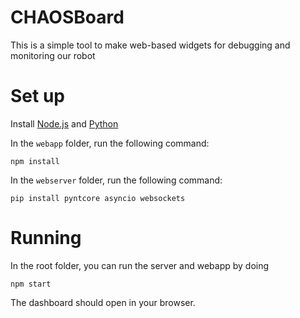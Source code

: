 # CHAOSBoard

This is a simple tool to make web-based widgets for debugging and monitoring our robot

# Set up
Install [Node.js](https://nodejs.org/en/download/) and [Python](https://www.python.org/downloads/)

In the `webapp` folder, run the following command:
```
npm install
```

In the `webserver` folder, run the following command:
```
pip install pyntcore asyncio websockets
```

# Running
In the root folder, you can run the server and webapp by doing
```
npm start
```
The dashboard should open in your browser.